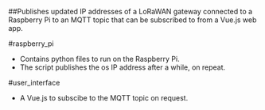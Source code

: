 ##Publishes updated IP addresses of a LoRaWAN gateway connected to a Raspberry Pi to an MQTT topic that can be subscribed to from a Vue.js web app.

#raspberry_pi
- Contains python files to run on the Raspberry Pi.
- The script publishes the os IP address after a while, on repeat.

#user_interface
- A Vue.js to subscibe to the MQTT topic on request.
